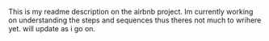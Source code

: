 This is my readme description on the airbnb project. Im currently working on understanding the steps and sequences thus theres not much to wrihere yet. will update as i go on.